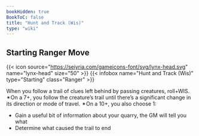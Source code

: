 ```yaml
---
bookHidden: true
BookToC: false
title: "Hunt and Track (Wis)"
type: "wiki"
---
```

## Starting Ranger Move
{{< icon source="https://seiyria.com/gameicons-font/svg/lynx-head.svg" name="lynx-head" size="50" >}}
{{< infobox name="Hunt and Track (Wis)" type="Starting" class="Ranger" >}}

When you follow a trail of clues left behind by passing creatures, roll+WIS. ✴On a 7+, you follow the creature’s trail until there’s a significant change in its direction or mode of travel. ✴On a 10+, you also choose 1:
* Gain a useful bit of information about your quarry, the GM will tell you what
* Determine what caused the trail to end